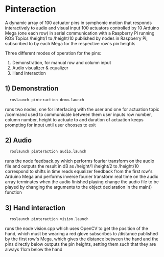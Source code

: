# Pinteraction

A dynamic array of 100 actuator pins in symphonic motion that responds interactively to audio and visual input
100 actuators controlled by 10 Arduino Mega (one each row) in serial communication with a Raspberry Pi running ROS
Topics /height/1 to /height/10 published by nodes in Raspberry Pi, subscribed to by each Mega for the respective row's pin heights

Three different modes of operation for the pins:
1) Demonstration, for manual row and column input
2) Audio visualizer & equalizer
3) Hand interaction


## 1) Demonstration
```bash
  roslaunch pinteraction demo.launch
```
runs two nodes, one for interfacing with the user and one for actuation
topic /command used to communicate between them
user inputs row number, column number, height to actuate to and duration of actuation
keeps prompting for input until user chooses to exit

## 2) Audio
```bash
  roslaunch pinteraction audio.launch
```
runs the node feedback.py which performs fourier transform on the audio file and outputs the result in dB as /height/1
/height/2 to /height/10 correspond to shifts in time
reads equalizer feedback from the first row's Arduino Mega and performs inverse fourier transform real time on the audio array
terminates when the audio finished playing
change the audio file to be played by changing the arguments to the object declaration in the main() function

## 3) Hand interaction
```bash
  roslaunch pinteraction vision.launch
```
runs the node vision.cpp which uses OpenCV to get the position of the hand, which must be wearing a red glove
subscribes to /distance published by the first row's Mega, which gives the distance between the hand and the pins directly below
outputs the pin heights, setting them such that they are always 11cm below the hand
